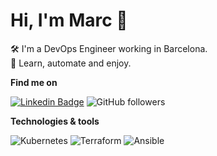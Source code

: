 
# Hi, I'm Marc 👋

🛠️ I'm a DevOps Engineer working in Barcelona.  
💬 Learn, automate and enjoy.

**Find me on**

[![Linkedin Badge](https://img.shields.io/badge/-marcmiros-blue?style=flat&logo=Linkedin&logoColor=white)](https://www.linkedin.com/in/marcmiros/)
![GitHub followers](https://img.shields.io/github/followers/marcmiro?label=Follow&style=social)  

**Technologies & tools**

![Kubernetes](https://img.shields.io/badge/kubernetes-%23326ce5.svg?style=for-the-badge&logo=kubernetes&logoColor=white)
![Terraform](https://img.shields.io/badge/terraform-%235835CC.svg?style=for-the-badge&logo=terraform&logoColor=white)
![Ansible](https://img.shields.io/badge/ansible-%231A1918.svg?style=for-the-badge&logo=ansible&logoColor=white)
